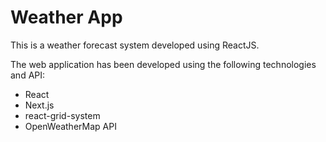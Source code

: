 # Weather App

This is a weather forecast system developed using ReactJS.

The web application has been developed using the following technologies and API:
  - React
  - Next.js
  - react-grid-system
  - OpenWeatherMap API
  
